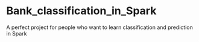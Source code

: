 # Bank_classification_in_Spark
 A perfect project for people who want to learn classification and prediction in Spark
